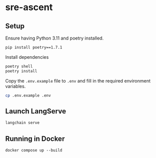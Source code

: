 # sre-ascent

## Setup

Ensure having Python 3.11 and poetry installed.

```bash
pip install poetry==1.7.1
```

Install dependencies

```bash
poetry shell
poetry install
```

Copy the `.env.example` file to `.env` and fill in the required environment variables.

```bash
cp .env.example .env
```

## Launch LangServe

```bash
langchain serve
```

## Running in Docker

```shell
docker compose up --build
```
